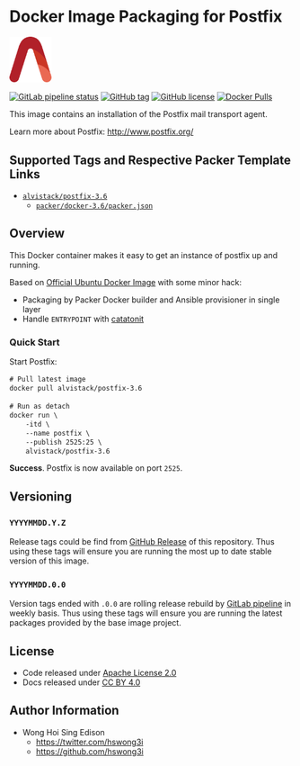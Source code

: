 # Docker Image Packaging for Postfix

<img src="/alvistack.svg" width="75" alt="AlviStack">

[![GitLab pipeline status](https://img.shields.io/gitlab/pipeline/alvistack/docker-postfix/master)](https://gitlab.com/alvistack/docker-postfix/-/pipelines)
[![GitHub tag](https://img.shields.io/github/tag/alvistack/docker-postfix.svg)](https://github.com/alvistack/docker-postfix/tags)
[![GitHub license](https://img.shields.io/github/license/alvistack/docker-postfix.svg)](https://github.com/alvistack/docker-postfix/blob/master/LICENSE)
[![Docker Pulls](https://img.shields.io/docker/pulls/alvistack/postfix-3.6.svg)](https://hub.docker.com/r/alvistack/postfix-3.6)

This image contains an installation of the Postfix mail transport agent.

Learn more about Postfix: <http://www.postfix.org/>

## Supported Tags and Respective Packer Template Links

  - [`alvistack/postfix-3.6`](https://hub.docker.com/r/alvistack/postfix-3.6)
      - [`packer/docker-3.6/packer.json`](https://github.com/alvistack/docker-postfix/blob/master/packer/docker-3.6/packer.json)

## Overview

This Docker container makes it easy to get an instance of postfix up and running.

Based on [Official Ubuntu Docker Image](https://hub.docker.com/_/ubuntu/) with some minor hack:

  - Packaging by Packer Docker builder and Ansible provisioner in single layer
  - Handle `ENTRYPOINT` with [catatonit](https://github.com/openSUSE/catatonit)

### Quick Start

Start Postfix:

    # Pull latest image
    docker pull alvistack/postfix-3.6
    
    # Run as detach
    docker run \
        -itd \
        --name postfix \
        --publish 2525:25 \
        alvistack/postfix-3.6

**Success**. Postfix is now available on port `2525`.

## Versioning

### `YYYYMMDD.Y.Z`

Release tags could be find from [GitHub Release](https://github.com/alvistack/docker-postfix/tags) of this repository. Thus using these tags will ensure you are running the most up to date stable version of this image.

### `YYYYMMDD.0.0`

Version tags ended with `.0.0` are rolling release rebuild by [GitLab pipeline](https://gitlab.com/alvistack/docker-postfix/-/pipelines) in weekly basis. Thus using these tags will ensure you are running the latest packages provided by the base image project.

## License

  - Code released under [Apache License 2.0](LICENSE)
  - Docs released under [CC BY 4.0](http://creativecommons.org/licenses/by/4.0/)

## Author Information

  - Wong Hoi Sing Edison
      - <https://twitter.com/hswong3i>
      - <https://github.com/hswong3i>

